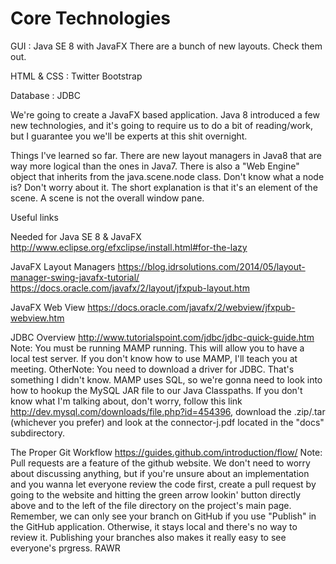 Core Technologies
====

GUI : Java SE 8 with JavaFX
There are a bunch of new layouts. Check them out.

HTML & CSS : Twitter Bootstrap

Database : JDBC



We're going to create a JavaFX based application. Java 8 introduced a few new technologies, and it's going to require us to do a bit of reading/work, but I guarantee you we'll be experts at this shit overnight.

Things I've learned so far.
There are new layout managers in Java8 that are way more logical than the ones in Java7. There is also a "Web Engine" object that inherits from the java.scene.node class. Don't know what a node is? Don't worry about it. The short explanation is that it's an element of the scene. A scene is not the overall window pane.


Useful links

Needed for Java SE 8 & JavaFX
http://www.eclipse.org/efxclipse/install.html#for-the-lazy

JavaFX Layout Managers
https://blog.idrsolutions.com/2014/05/layout-manager-swing-javafx-tutorial/
https://docs.oracle.com/javafx/2/layout/jfxpub-layout.htm

JavaFX Web View
https://docs.oracle.com/javafx/2/webview/jfxpub-webview.htm

JDBC Overview
http://www.tutorialspoint.com/jdbc/jdbc-quick-guide.htm
Note: You must be running MAMP running. This will allow you to have a local test server. If you don't know how to use MAMP, I'll teach you at meeting.
OtherNote: You need to download a driver for JDBC. That's something I didn't know. MAMP uses SQL, so we're gonna need to look into how to hookup the MySQL JAR file to our Java Classpaths. If you don't know what I'm talking about, don't worry, follow this link http://dev.mysql.com/downloads/file.php?id=454396, download the .zip/.tar (whichever you prefer) and look at the connector-j.pdf located in the "docs" subdirectory.

The Proper Git Workflow
https://guides.github.com/introduction/flow/
Note: Pull requests are a feature of the github website. We don't need to worry about discussing anything, but if you're unsure about an implementation and you wanna let everyone review the code first, create a pull request by going to the website and hitting the green arrow lookin' button directly above and to the left of the file directory on the project's main page. Remember, we can only see your branch on GitHub if you use "Publish" in the GitHub application. Otherwise, it stays local and there's no way to review it. Publishing your branches also makes it really easy to see everyone's prgress.
RAWR
